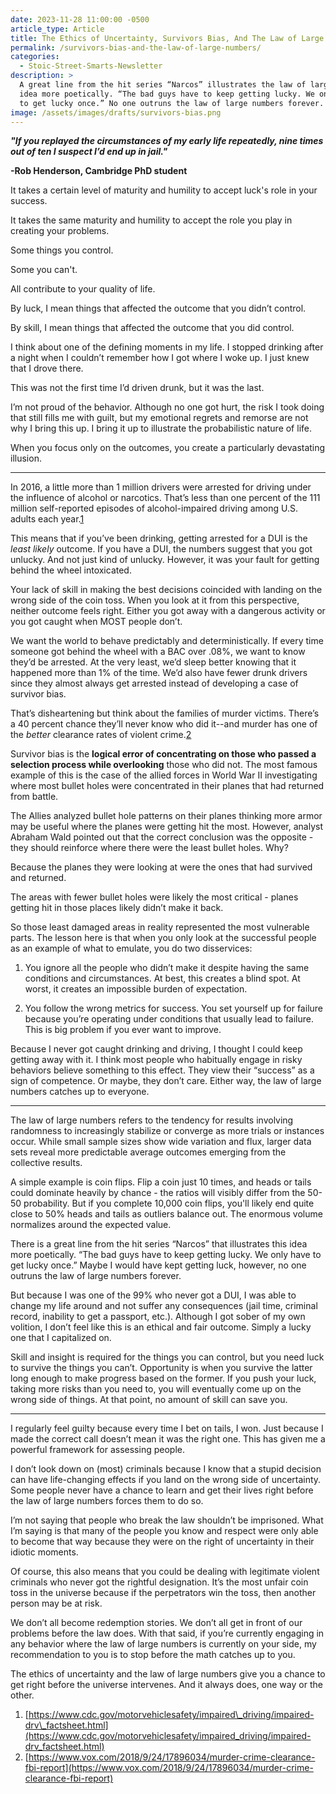 ```yaml
---
date: 2023-11-28 11:00:00 -0500
article_type: Article
title: The Ethics of Uncertainty, Survivors Bias, And The Law of Large Numbers
permalink: /survivors-bias-and-the-law-of-large-numbers/
categories:
  - Stoic-Street-Smarts-Newsletter
description: >
  A great line from the hit series “Narcos” illustrates the law of large numbers
  idea more poetically. “The bad guys have to keep getting lucky. We only have
  to get lucky once.” No one outruns the law of large numbers forever. 
image: /assets/images/drafts/survivors-bias.png
---
```

***"If you replayed the circumstances of my early life repeatedly, nine times out of ten I suspect I’d end up in jail."***

**\-Rob Henderson, Cambridge PhD student**

It takes a certain level of maturity and humility to accept luck's role in your success.



It takes the same maturity and humility to accept the role you play in creating your problems.



Some things you control.

Some you can't.

All contribute to your quality of life.

By luck, I mean things that affected the outcome that you didn’t control.

By skill, I mean things that affected the outcome that you did control.

I think about one of the defining moments in my life. I stopped drinking after a night when I couldn’t remember how I got where I woke up. I just knew that I drove there.

This was not the first time I’d driven drunk, but it was the last.

I’m not proud of the behavior. Although no one got hurt, the risk I took doing that still fills me with guilt, but my emotional regrets and remorse are not why I bring this up. I bring it up to illustrate the probabilistic nature of life.&nbsp;

When you focus only on the outcomes, you create a particularly devastating illusion.&nbsp;



---

In 2016, a little more than 1 million drivers were arrested for driving under the influence of alcohol or narcotics. That’s less than one percent of the 111 million self-reported episodes of alcohol-impaired driving among U.S. adults each year.[1](https://www.cdc.gov/motorvehiclesafety/impaired_driving/impaired-drv_factsheet.html)

This means that if you’ve been drinking, getting arrested for a DUI is the *least likely* outcome. If you have a DUI, the numbers suggest that you got unlucky. And not just kind of unlucky. However, it was your fault for getting behind the wheel intoxicated.

Your lack of skill in making the best decisions coincided with landing on the wrong side of the coin toss. When you look at it from this perspective, neither outcome feels right. Either you got away with a dangerous activity or you got caught when MOST people don’t.

We want the world to behave predictably and deterministically. If every time someone got behind the wheel with a BAC over .08%, we want to know they’d be arrested. At the very least, we’d sleep better knowing that it happened more than 1% of the time. We’d also have fewer drunk drivers since they almost always get arrested instead of developing a case of survivor bias.

That’s disheartening but think about the families of murder victims. There’s a 40 percent chance they’ll never know who did it--and murder has one of the *better* clearance rates of violent crime.[2](https://www.vox.com/2018/9/24/17896034/murder-crime-clearance-fbi-report)

Survivor bias is the **logical error of concentrating on those who passed a selection process while overlooking** those who did not. The most famous example of this is the case of the allied forces in World War II investigating where most bullet holes were concentrated in their planes that had returned from battle.

The Allies analyzed bullet hole patterns on their planes thinking more armor may be useful where the planes were getting hit the most. However, analyst Abraham Wald pointed out that the correct conclusion was the opposite - they should reinforce where there were the least bullet holes. Why?

Because the planes they were looking at were the ones that had survived and returned.&nbsp;



The areas with fewer bullet holes were likely the most critical - planes getting hit in those places likely didn’t make it back.



So those least damaged areas in reality represented the most vulnerable parts. The lesson here is that when you only look at the successful people as an example of what to emulate, you do two disservices:



1. You ignore all the people who didn’t make it despite having the same conditions and circumstances. At best, this creates a blind spot. At worst, it creates an impossible burden of expectation.



1. You follow the wrong metrics for success. You set yourself up for failure because you’re operating under conditions that usually lead to failure. This is big problem if you ever want to improve.

Because I never got caught drinking and driving, I thought I could keep getting away with it. I think most people who habitually engage in risky behaviors believe something to this effect. They view their “success” as a sign of competence. Or maybe, they don’t care. Either way, the law of large numbers catches up to everyone.



---

The law of large numbers refers to the tendency for results involving randomness to increasingly stabilize or converge as more trials or instances occur. While small sample sizes show wide variation and flux, larger data sets reveal more predictable average outcomes emerging from the collective results.



A simple example is coin flips. Flip a coin just 10 times, and heads or tails could dominate heavily by chance - the ratios will visibly differ from the 50-50 probability. But if you complete 10,000 coin flips, you'll likely end quite close to 50% heads and tails as outliers balance out. The enormous volume normalizes around the expected value.

There is a great line from the hit series “Narcos” that illustrates this idea more poetically. “The bad guys have to keep getting lucky. We only have to get lucky once.” Maybe I would have kept getting luck, however, no one outruns the law of large numbers forever.&nbsp;

But because I was one of the 99% who never got a DUI, I was able to change my life around and not suffer any consequences (jail time, criminal record, inability to get a passport, etc.). Although I got sober of my own volition, I don’t feel like this is an ethical and fair outcome. Simply a lucky one that I capitalized on.

Skill and insight is required for the things you can control, but you need luck to survive the things you can’t. Opportunity is when you survive the latter long enough to make progress based on the former. If you push your luck, taking more risks than you need to, you will eventually come up on the wrong side of things. At that point, no amount of skill can save you.



---

I regularly feel guilty because every time I bet on tails, I won. Just because I made the correct call doesn’t mean it was the right one. This has given me a powerful framework for assessing people.

I don’t look down on (most) criminals because I know that a stupid decision can have life-changing effects if you land on the wrong side of uncertainty. Some people never have a chance to learn and get their lives right before the law of large numbers forces them to do so.

I’m not saying that people who break the law shouldn’t be imprisoned. What I’m saying is that many of the people you know and respect were only able to become that way because they were on the right of uncertainty in their idiotic moments.

Of course, this also means that you could be dealing with legitimate violent criminals who never got the rightful designation. It’s the most unfair coin toss in the universe because if the perpetrators win the toss, then another person may be at risk.

We don’t all become redemption stories. We don’t all get in front of our problems before the law does. With that said, if you’re currently engaging in any behavior where the law of large numbers is currently on your side, my recommendation to you is to stop before the math catches up to you.

The ethics of uncertainty and the law of large numbers give you a chance to get right before the universe intervenes. And it always does, one way or the other.&nbsp;

1. [https://www.cdc.gov/motorvehiclesafety/impaired\_driving/impaired-drv\_factsheet.html](https://www.cdc.gov/motorvehiclesafety/impaired_driving/impaired-drv_factsheet.html)
2. [https://www.vox.com/2018/9/24/17896034/murder-crime-clearance-fbi-report](https://www.vox.com/2018/9/24/17896034/murder-crime-clearance-fbi-report)